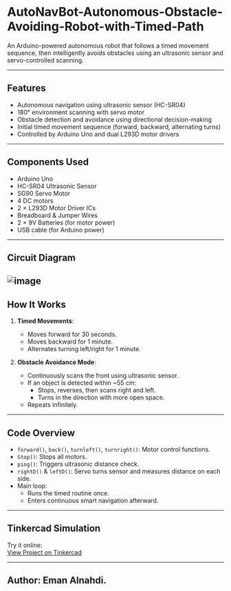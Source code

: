 # AutoNavBot-Autonomous-Obstacle-Avoiding-Robot-with-Timed-Path
An Arduino-powered autonomous robot that follows a timed movement sequence, then intelligently avoids obstacles using an ultrasonic sensor and servo-controlled scanning.

---

## Features
- Autonomous navigation using ultrasonic sensor (HC-SR04)
- 180° environment scanning with servo motor
- Obstacle detection and avoidance using directional decision-making
- Initial timed movement sequence (forward, backward, alternating turns)
- Controlled by Arduino Uno and dual L293D motor drivers

---

## Components Used
- Arduino Uno
- HC-SR04 Ultrasonic Sensor
- SG90 Servo Motor
- 4 DC motors
- 2 × L293D Motor Driver ICs
- Breadboard & Jumper Wires
- 2 × 9V Batteries (for motor power)
- USB cable (for Arduino power)

---

## Circuit Diagram
![image](<img width="2225" height="1269" alt="لقطة شاشة 2025-07-24 033946" src="https://github.com/user-attachments/assets/13048eaa-ed89-4f90-bac4-e7e24b52c42a" />
)
---

## How It Works

1. **Timed Movements**:
   - Moves forward for 30 seconds.
   - Moves backward for 1 minute.
   - Alternates turning left/right for 1 minute.

2. **Obstacle Avoidance Mode**:
   - Continuously scans the front using ultrasonic sensor.
   - If an object is detected within ~55 cm:
     - Stops, reverses, then scans right and left.
     - Turns in the direction with more open space.
   - Repeats infinitely.

---

## Code Overview

- `forward()`, `back()`, `turnleft()`, `turnright()`: Motor control functions.
- `Stop()`: Stops all motors.
- `ping()`: Triggers ultrasonic distance check.
- `rightD()` & `leftD()`: Servo turns sensor and measures distance on each side.
- Main loop:
  - Runs the timed routine once.
  - Enters continuous smart navigation afterward.

---

## Tinkercad Simulation  
Try it online:  
[View Project on Tinkercad](https://www.tinkercad.com/things/7L4jgHJg0Er/editel?returnTo=%2Fdashboard)


---

## Author: Eman Alnahdi.

